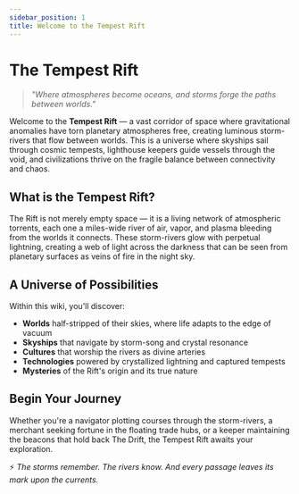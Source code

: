 ```yaml
---
sidebar_position: 1
title: Welcome to the Tempest Rift
---
```


# The Tempest Rift

> *"Where atmospheres become oceans, and storms forge the paths between worlds."*

Welcome to the **Tempest Rift** — a vast corridor of space where gravitational anomalies have torn planetary atmospheres free, creating luminous storm-rivers that flow between worlds. This is a universe where skyships sail through cosmic tempests, lighthouse keepers guide vessels through the void, and civilizations thrive on the fragile balance between connectivity and chaos.

## What is the Tempest Rift?

The Rift is not merely empty space — it is a living network of atmospheric torrents, each one a miles-wide river of air, vapor, and plasma bleeding from the worlds it connects. These storm-rivers glow with perpetual lightning, creating a web of light across the darkness that can be seen from planetary surfaces as veins of fire in the night sky.

## A Universe of Possibilities

Within this wiki, you'll discover:

- **Worlds** half-stripped of their skies, where life adapts to the edge of vacuum
- **Skyships** that navigate by storm-song and crystal resonance
- **Cultures** that worship the rivers as divine arteries
- **Technologies** powered by crystallized lightning and captured tempests
- **Mysteries** of the Rift's origin and its true nature

## Begin Your Journey

Whether you're a navigator plotting courses through the storm-rivers, a merchant seeking fortune in the floating trade hubs, or a keeper maintaining the beacons that hold back The Drift, the Tempest Rift awaits your exploration.

⚡ *The storms remember. The rivers know. And every passage leaves its mark upon the currents.*